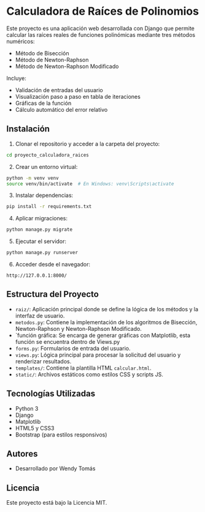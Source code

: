 # Calculadora de Raíces de Polinomios

Este proyecto es una aplicación web desarrollada con Django que permite calcular las raíces reales de funciones polinómicas mediante tres métodos numéricos:

- Método de Bisección
- Método de Newton-Raphson
- Método de Newton-Raphson Modificado

Incluye:
- Validación de entradas del usuario
- Visualización paso a paso en tabla de iteraciones
- Gráficas de la función
- Cálculo automático del error relativo

## Instalación

1. Clonar el repositorio y acceder a la carpeta del proyecto:
```bash
cd proyecto_calculadora_raices
```

2. Crear un entorno virtual:
```bash
python -m venv venv
source venv/bin/activate  # En Windows: venv\Scripts\activate
```

3. Instalar dependencias:
```bash
pip install -r requirements.txt
```

4. Aplicar migraciones:
```bash
python manage.py migrate
```

5. Ejecutar el servidor:
```bash
python manage.py runserver
```

6. Acceder desde el navegador:
```
http://127.0.0.1:8000/
```

## Estructura del Proyecto

- `raiz/`: Aplicación principal donde se define la lógica de los métodos y la interfaz de usuario.
- `metodos.py`: Contiene la implementación de los algoritmos de Bisección, Newton-Raphson y Newton-Raphson Modificado.
- `función gráfica: Se encarga de generar gráficas con Matplotlib, esta función se encuentra dentro de Views.py
- `forms.py`: Formularios de entrada del usuario.
- `views.py`: Lógica principal para procesar la solicitud del usuario y renderizar resultados.
- `templates/`: Contiene la plantilla HTML `calcular.html`.
- `static/`: Archivos estáticos como estilos CSS y scripts JS.

## Tecnologías Utilizadas
- Python 3
- Django
- Matplotlib
- HTML5 y CSS3
- Bootstrap (para estilos responsivos)

## Autores
- Desarrollado por Wendy Tomás

## Licencia
Este proyecto está bajo la Licencia MIT.
